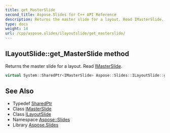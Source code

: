 ```yaml
---
title: get_MasterSlide
second_title: Aspose.Slides for C++ API Reference
description: Returns the master slide for a layout. Read IMasterSlide.
type: docs
weight: 14
url: /cpp/aspose.slides/ilayoutslide/get_masterslide/
---
```

## ILayoutSlide::get_MasterSlide method


Returns the master slide for a layout. Read [IMasterSlide](../../imasterslide/).

```cpp
virtual System::SharedPtr<IMasterSlide> Aspose::Slides::ILayoutSlide::get_MasterSlide()=0
```

## See Also

* Typedef [SharedPtr](../../../system/sharedptr/)
* Class [IMasterSlide](../../imasterslide/)
* Class [ILayoutSlide](../)
* Namespace [Aspose::Slides](../../)
* Library [Aspose.Slides](../../../)
